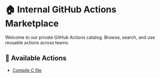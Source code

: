 # 🏠 Internal GitHub Actions Marketplace

Welcome to our private GitHub Actions catalog. Browse, search, and use reusable actions across teams.

## 🚀 Available Actions

- [Compile C file](actions/compile.md)
